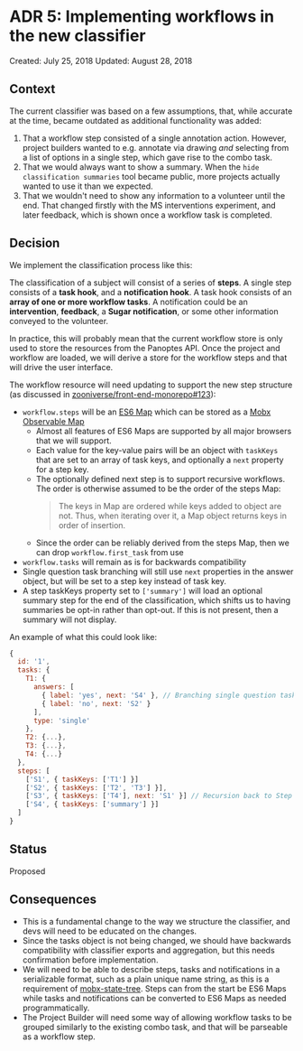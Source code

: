 # ADR 5: Implementing workflows in the new classifier

Created: July 25, 2018
Updated: August 28, 2018

## Context

The current classifier was based on a few assumptions, that, while accurate at the time, became outdated as additional functionality was added:

1. That a workflow step consisted of a single annotation action. However, project builders wanted to e.g. annotate via drawing _and_ selecting from a list of options in a single step, which gave rise to the combo task.
1. That we would always want to show a summary. When the `hide classification summaries` tool became public, more projects actually wanted to use it than we expected.
1. That we wouldn't need to show any information to a volunteer until the end. That changed firstly with the MS interventions experiment, and later feedback, which is shown once a workflow task is completed.

## Decision

We implement the classification process like this:

The classification of a subject will consist of a series of __steps__. A single step consists of a __task hook__, and a __notification hook__. A task hook consists of an __array of one or more workflow tasks__. A notification could be an __intervention__, __feedback__, a __Sugar notification__, or some other information conveyed to the volunteer.

In practice, this will probably mean that the current workflow store is only used to store the resources from the Panoptes API. Once the project and workflow are loaded, we will derive a store for the workflow steps and that will drive the user interface.

The workflow resource will need updating to support the new step structure (as discussed in [zooniverse/front-end-monorepo#123](https://github.com/zooniverse/front-end-monorepo/issues/123)):

- `workflow.steps` will be an [ES6 Map](https://developer.mozilla.org/en-US/docs/Web/JavaScript/Reference/Global_Objects/Map) which can be stored as a [Mobx Observable Map](https://mobx.js.org/refguide/map.html)
  - Almost all features of ES6 Maps are supported by all major browsers that we will support.
  - Each value for the key-value pairs will be an object with `taskKeys` that are set to an array of task keys, and optionally a `next` property for a step key.
  - The optionally defined next step is to support recursive workflows. The order is otherwise assumed to be the order of the steps Map:
    > The keys in Map are ordered while keys added to object are not. Thus, when iterating over it, a Map object returns keys in order of insertion.
  - Since the order can be reliably derived from the steps Map, then we can drop `workflow.first_task` from use
- `workflow.tasks` will remain as is for backwards compatibility
- Single question task branching will still use `next` properties in the answer object, but will be set to a step key instead of task key. 
- A step taskKeys property set to `['summary']` will load an optional summary step for the end of the classification, which shifts us to having summaries be opt-in rather than opt-out. If this is not present, then a summary will not display.

An example of what this could look like:

``` javascript
{
  id: '1',
  tasks: {
    T1: {
      answers: [
        { label: 'yes', next: 'S4' }, // Branching single question task
        { label: 'no', next: 'S2' }
      ],
      type: 'single' 
    },
    T2: {...},
    T3: {...},
    T4: {...}
  },
  steps: [
    ['S1', { taskKeys: ['T1'] }]
    ['S2', { taskKeys: ['T2', 'T3'] }],
    ['S3', { taskKeys: ['T4'], next: 'S1' }] // Recursion back to Step 1
    ['S4', { taskKeys: ['summary'] }]
  ]
}

```

## Status

Proposed

## Consequences

- This is a fundamental change to the way we structure the classifier, and devs will need to be educated on the changes.
- Since the tasks object is not being changed, we should have backwards compatibility with classifier exports and aggregation, but this needs confirmation before implementation.
- We will need to be able to describe steps, tasks and notifications in a serializable format, such as a plain unique name string, as this is a requirement of [mobx-state-tree](https://github.com/mobxjs/mobx-state-tree#tree-semantics-in-detail). Steps can from the start be ES6 Maps while tasks and notifications can be converted to ES6 Maps as needed programmatically.
- The Project Builder will need some way of allowing workflow tasks to be grouped similarly to the existing combo task, and that will be parseable as a workflow step.
